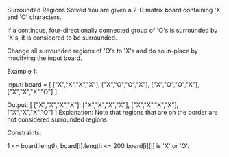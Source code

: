 Surrounded Regions
Solved 
You are given a 2-D matrix board containing 'X' and 'O' characters.

If a continous, four-directionally connected group of 'O's is surrounded by 'X's, it is considered to be surrounded.

Change all surrounded regions of 'O's to 'X's and do so in-place by modifying the input board.

Example 1:



Input: board = [
  ["X","X","X","X"],
  ["X","O","O","X"],
  ["X","O","O","X"],
  ["X","X","X","O"]
]

Output: [
  ["X","X","X","X"],
  ["X","X","X","X"],
  ["X","X","X","X"],
  ["X","X","X","O"]
]
Explanation: Note that regions that are on the border are not considered surrounded regions.

Constraints:

1 <= board.length, board[i].length <= 200
board[i][j] is 'X' or 'O'.

